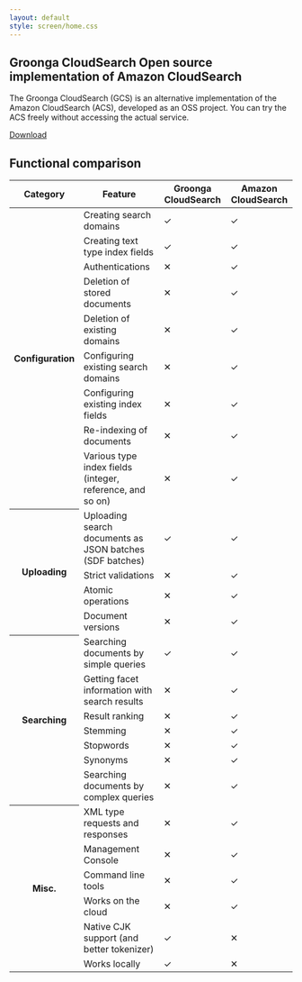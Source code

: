 ```yaml
---
layout: default
style: screen/home.css
---
```


<section id="cover">
  <h1><span class="main-title">Groonga CloudSearch</span>
      <span class="sub-title">Open source implementation of Amazon CloudSearch</span></h1>
  <p id="description">The Groonga CloudSearch (GCS) is an alternative implementation of
     the Amazon CloudSearch (ACS), developed as an OSS project.
     You can try the ACS freely without accessing the actual service.</p>
  <p id="download"><a href="./install.html">Download</a></p>
</section>

## Functional comparison

<table id="functional-comparison-table">
  <thead>
  <tr>
    <th>Category</th>
    <th>Feature</th>
    <th>Groonga CloudSearch</th>
    <th>Amazon CloudSearch</th>
  </tr>
  </thead>

  <tbody>
  <tr>
    <th rowspan="9">Configuration</th>
    <td>Creating search domains</td>
    <td class="functional-ok">&#x2713;</td><td class="functional-ok">&#x2713;</td>
  </tr>
  <tr>
    <td>Creating text type index fields</td>
    <td class="functional-ok">&#x2713;</td><td class="functional-ok">&#x2713;</td>
  </tr>
  <tr>
    <td>Authentications</td>
    <td class="functional-ng">&#x2715;</td><td class="functional-ok">&#x2713;</td>
  </tr>
  <tr>
    <td>Deletion of stored documents</td>
    <td class="functional-ng">&#x2715;</td><td class="functional-ok">&#x2713;</td>
  </tr>
  <tr>
    <td>Deletion of existing domains</td>
    <td class="functional-ng">&#x2715;</td><td class="functional-ok">&#x2713;</td>
  </tr>
  <tr>
    <td>Configuring existing search domains</td>
    <td class="functional-ng">&#x2715;</td><td class="functional-ok">&#x2713;</td>
  </tr>
  <tr>
    <td>Configuring existing index fields</td>
    <td class="functional-ng">&#x2715;</td><td class="functional-ok">&#x2713;</td>
  </tr>
  <tr>
    <td>Re-indexing of documents</td>
    <td class="functional-ng">&#x2715;</td><td class="functional-ok">&#x2713;</td>
  </tr>
  <tr>
    <td>Various type index fields (integer, reference, and so on)</td>
    <td class="functional-ng">&#x2715;</td><td class="functional-ok">&#x2713;</td>
  </tr>

  <tr>
    <th rowspan="4">Uploading</th>
    <td>Uploading search documents as JSON batches (SDF batches)</td>
    <td class="functional-ok">&#x2713;</td><td class="functional-ok">&#x2713;</td>
  </tr>
  <tr>
    <td>Strict validations</td>
    <td class="functional-ng">&#x2715;</td><td class="functional-ok">&#x2713;</td>
  </tr>
  <tr>
    <td>Atomic operations</td>
    <td class="functional-ng">&#x2715;</td><td class="functional-ok">&#x2713;</td>
  </tr>
  <tr>
    <td>Document versions</td>
    <td class="functional-ng">&#x2715;</td><td class="functional-ok">&#x2713;</td>
  </tr>

  <tr>
    <th rowspan="7">Searching</th>
    <td>Searching documents by simple queries</td>
    <td class="functional-ok">&#x2713;</td><td class="functional-ok">&#x2713;</td>
  </tr>
  <tr>
    <td>Getting facet information with search results</td>
    <td class="functional-ng">&#x2715;</td><td class="functional-ok">&#x2713;</td>
  </tr>
  <tr>
    <td>Result ranking</td>
    <td class="functional-ng">&#x2715;</td><td class="functional-ok">&#x2713;</td>
  </tr>
  <tr>
    <td>Stemming</td>
    <td class="functional-ng">&#x2715;</td><td class="functional-ok">&#x2713;</td>
  </tr>
  <tr>
    <td>Stopwords</td>
    <td class="functional-ng">&#x2715;</td><td class="functional-ok">&#x2713;</td>
  </tr>
  <tr>
    <td>Synonyms</td>
    <td class="functional-ng">&#x2715;</td><td class="functional-ok">&#x2713;</td>
  </tr>
  <tr>
    <td>Searching documents by complex queries</td>
    <td class="functional-ng">&#x2715;</td><td class="functional-ok">&#x2713;</td>
  </tr>

  <tr>
    <th rowspan="6">Misc.</th>
    <td>XML type requests and responses</td>
    <td class="functional-ng">&#x2715;</td><td class="functional-ok">&#x2713;</td>
  </tr>
  <tr>
    <td>Management Console</td>
    <td class="functional-ng">&#x2715;</td><td class="functional-ok">&#x2713;</td>
  </tr>
  <tr>
    <td>Command line tools</td>
    <td class="functional-ng">&#x2715;</td><td class="functional-ok">&#x2713;</td>
  </tr>
  <tr>
    <td>Works on the cloud</td>
    <td class="functional-ng">&#x2715;</td><td class="functional-ok">&#x2713;</td>
  </tr>
  <tr>
    <td>Native CJK support (and better tokenizer)</td>
    <td class="functional-ok">&#x2713;</td><td class="functional-ng">&#x2715;</td>
  </tr>
  <tr>
    <td>Works locally</td>
    <td class="functional-ok">&#x2713;</td><td class="functional-ng">&#x2715;</td>
  </tr>
  </tbody>
</table>
